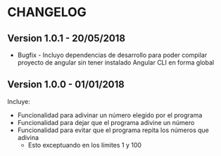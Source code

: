 # CHANGELOG

## Version 1.0.1 - 20/05/2018
* Bugfix - Incluyo dependencias de desarrollo para poder compilar proyecto de angular sin tener instalado Angular CLI en forma global

## Version 1.0.0 - 01/01/2018

Incluye:
* Funcionalidad para adivinar un número elegido por el programa
* Funcionalidad para dejar que el programa adivine un número
* Funcionalidad para evitar que el programa repita los números que adivina
  * Esto exceptuando en los límites 1 y 100
